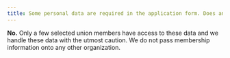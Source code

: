 ```yaml
---
title: Some personal data are required in the application form. Does anyone outside the organization has access to this information?
---
```

**No.** Only a few selected union members have access to these data and we handle these data with the utmost caution. We do not pass membership information onto any other organization.
